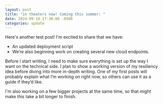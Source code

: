 ```yaml
---
layout: post
title: "in theaters now! Coming this summer: "
date: 2024-09-10 17:30:00 -0500
categories: update
---
```


Here's another test post! I'm excited to share that we have:
- An updated deployment script 
- We’re also beginning work on creating several new cloud endpoints.

Before I start writing, I need to make sure everything is set up the way I want on the technical side. I plan to show a working version of my resiliency idea before diving into more in-depth writing. One of my first posts will probably explain what I’m working on right now, so others can use it as a guide if they’d like.

I'm also working on a few bigger projects at the same time, so that might make this take a bit longer to finish.